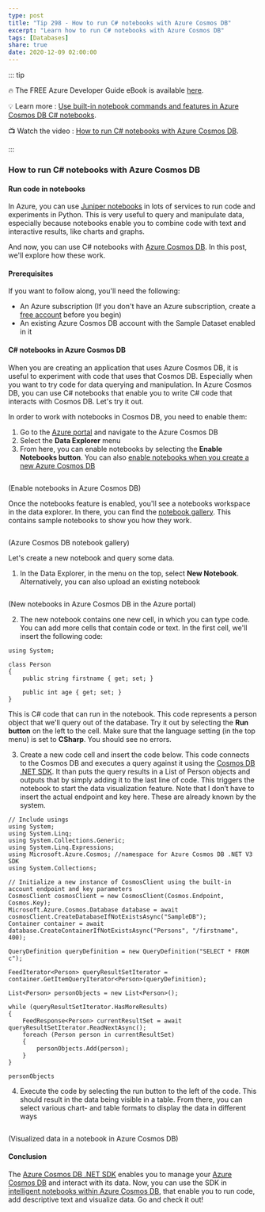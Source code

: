 ```yaml
---
type: post
title: "Tip 298 - How to run C# notebooks with Azure Cosmos DB"
excerpt: "Learn how to run C# notebooks with Azure Cosmos DB"
tags: [Databases]
share: true
date: 2020-12-09 02:00:00 
---
```


::: tip 

:fire:  The FREE Azure Developer Guide eBook is available [here](http://aka.ms/azuredevebook?WT.mc_id=docs-azuredevtips-azureappsdev).

:bulb: Learn more : [Use built-in notebook commands and features in Azure Cosmos DB C# notebooks](https://docs.microsoft.com/azure/cosmos-db/use-csharp-notebook-features-and-commands?WT.mc_id=docs-azuredevtips-azureappsdev). 

:tv: Watch the video : [How to run C# notebooks with Azure Cosmos DB](https://youtu.be/pJVYnMAKxXI?WT.mc_id=youtube-azuredevtips-azureappsdev).

:::

### How to run C# notebooks with Azure Cosmos DB

#### Run code in notebooks
In Azure, you can use [Juniper notebooks](https://docs.microsoft.com/azure/notebooks/tutorial-create-run-jupyter-notebook?WT.mc_id=docs-azuredevtips-azureappsdev) in lots of services to run code and experiments in Python. This is very useful to query and manipulate data, especially because notebooks enable you to combine code with text and interactive results, like charts and graphs. 

And now, you can use C# notebooks with [Azure Cosmos DB](https://azure.microsoft.com/services/cosmos-db/?WT.mc_id=azure-azuredevtips-azureappsdev). In this post, we'll explore how these work.

#### Prerequisites
If you want to follow along, you'll need the following:
* An Azure subscription (If you don't have an Azure subscription, create a [free account](https://azure.microsoft.com/free/?WT.mc_id=azure-azuredevtips-azureappsdev) before you begin)
* An existing Azure Cosmos DB account with the Sample Dataset enabled in it 

#### C# notebooks in Azure Cosmos DB
When you are creating an application that uses Azure Cosmos DB, it is useful to experiment with code that uses that Cosmos DB. Especially when you want to try code for data querying and manipulation. In Azure Cosmos DB, you can use C# notebooks that enable you to write C# code that interacts with Cosmos DB. Let's try it out.

In order to work with notebooks in Cosmos DB, you need to enable them:

1. Go to the [Azure portal](https://portal.azure.com/?WT.mc_id=azure-azuredevtips-azureappsdev) and navigate to the Azure Cosmos DB
2. Select the **Data Explorer** menu
3. From here, you can enable notebooks by selecting the **Enable Notebooks button**. You can also [enable notebooks when you create a new Azure Cosmos DB](https://docs.microsoft.com/azure/cosmos-db/enable-notebooks?WT.mc_id=docs-azuredevtips-azureappsdev)

<img :src="$withBase('/files/84enablenotebooks.png')">

(Enable notebooks in Azure Cosmos DB)

Once the notebooks feature is enabled, you'll see a notebooks workspace in the data explorer. In there, you can find the [notebook gallery](https://github.com/Azure-Samples/cosmos-notebooks?WT.mc_id=github-azuredevtips-azureappsdev). This contains sample notebooks to show you how they work. 

<img :src="$withBase('/files/84gallery.png')">

(Azure Cosmos DB notebook gallery)

Let's create a new notebook and query some data.

1. In the Data Explorer, in the menu on the top, select **New Notebook**. Alternatively, you can also upload an existing notebook

<img :src="$withBase('/files/84newnotebook.png')">

(New notebooks in Azure Cosmos DB in the Azure portal)

2. The new notebook contains one new cell, in which you can type code. You can add more cells that contain code or text. In the first cell, we'll insert the following code:

```
using System;

class Person
{
    public string firstname { get; set; }
    
    public int age { get; set; }
}
```
This is C# code that can run in the notebook. This code represents a person object that we'll query out of the database. Try it out by selecting the **Run button** on the left to the cell. Make sure that the language setting (in the top menu) is set to **CSharp**. You should see no errors. 

3. Create a new code cell and insert the code below. This code connects to the Cosmos DB and executes a query against it using the [Cosmos DB .NET SDK](https://docs.microsoft.com/azure/cosmos-db/sql-api-sdk-dotnet-standard?WT.mc_id=docs-azuredevtips-azureappsdev). It than puts the query results in a List of Person objects and outputs that by simply adding it to the last line of code. This triggers the notebook to start the data visualization feature. Note that I don’t have to insert the actual endpoint and key here. These are already known by the system. 

```
// Include usings
using System;
using System.Linq;
using System.Collections.Generic;
using System.Linq.Expressions;
using Microsoft.Azure.Cosmos; //namespace for Azure Cosmos DB .NET V3 SDK
using System.Collections;

// Initialize a new instance of CosmosClient using the built-in account endpoint and key parameters
CosmosClient cosmosClient = new CosmosClient(Cosmos.Endpoint, Cosmos.Key);
Microsoft.Azure.Cosmos.Database database = await cosmosClient.CreateDatabaseIfNotExistsAsync("SampleDB");
Container container = await database.CreateContainerIfNotExistsAsync("Persons", "/firstname", 400);

QueryDefinition queryDefinition = new QueryDefinition("SELECT * FROM c");

FeedIterator<Person> queryResultSetIterator = container.GetItemQueryIterator<Person>(queryDefinition);

List<Person> personObjects = new List<Person>();

while (queryResultSetIterator.HasMoreResults)
{
    FeedResponse<Person> currentResultSet = await queryResultSetIterator.ReadNextAsync();
    foreach (Person person in currentResultSet)
    {
        personObjects.Add(person);
    }
}

personObjects
```
4. Execute the code by selecting the run button to the left of the code. This should result in the data being visible in a table. From there, you can select various chart- and table formats to display the data in different ways

<img :src="$withBase('/files/84result.png')">

(Visualized data in a notebook in Azure Cosmos DB)

#### Conclusion
The [Azure Cosmos DB .NET SDK](https://docs.microsoft.com/azure/cosmos-db/sql-api-sdk-dotnet-standard?WT.mc_id=docs-azuredevtips-azureappsdev) enables you to manage your [Azure Cosmos DB](https://azure.microsoft.com/services/cosmos-db/?WT.mc_id=azure-azuredevtips-azureappsdev) and interact with its data. Now, you can use the SDK in [intelligent notebooks within Azure Cosmos DB](https://docs.microsoft.com/azure/cosmos-db/use-csharp-notebook-features-and-commands?WT.mc_id=docs-azuredevtips-azureappsdev), that enable you to run code, add descriptive text and visualize data. Go and check it out!
